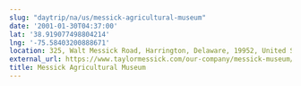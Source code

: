 ```yaml
---
slug: "daytrip/na/us/messick-agricultural-museum"
date: '2001-01-30T04:37:00'
lat: '38.919077498804214'
lng: '-75.58403200888671'
location: 325, Walt Messick Road, Harrington, Delaware, 19952, United States
external_url: https://www.taylormessick.com/our-company/messick-museum/
title: Messick Agricultural Museum
---
```



